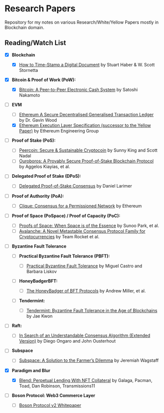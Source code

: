 # Research Papers

Repository for my notes on various Research/White/Yellow Papers mostly in Blockchain domain.

## Reading/Watch List

- [x] **Blockchain**

  - [x] [How to Time-Stamp a Digital Document](https://link.springer.com/article/10.1007/BF00196791) by Stuart Haber & W. Scott Stornetta

- [x] **Bitcoin & Proof of Work (PoW):**

  - [x] [Bitcoin: A Peer-to-Peer Electronic Cash System](https://bitcoin.org/bitcoin.pdf) by Satoshi Nakamoto

- [ ] **EVM**

  - [ ] [Ethereum A Secure Decentralised Generalised Transaction Ledger](https://ethereum.github.io/yellowpaper/paper.pdf) by Dr. Gavin Wood
  - [x] [Ethereum Execution Layer Specification (successor to the Yellow Paper)](https://www.youtube.com/watch?v=nc_WiewVfT4) by Ethereum Engineering Group

- [ ] **Proof of Stake (PoS):**

  - [ ] [Peercoin: Secure & Sustainable Cryptocoin](https://peercoin.net/assets/paper/peercoin-paper.pdf) by Sunny King and Scott Nadal
  - [ ] [Ouroboros: A Provably Secure Proof-of-Stake Blockchain Protocol](https://iohk.io/research/papers/#RNGORBAO17) by Aggelos Kiayias, et al.

- [ ] **Delegated Proof of Stake (DPoS):**

  - [ ] [Delegated Proof-of-Stake Consensus](https://github.com/bitshares/bitshares-core/wiki/Delegated-Proof-of-Stake-Consensus) by Daniel Larimer

- [ ] **Proof of Authority (PoA):**

  - [ ] [Clique: Consensus for a Permissioned Network](https://github.com/ethereum/EIPs/issues/225) by Ethereum

- [ ] **Proof of Space (PoSpace) / Proof of Capacity (PoC):**

  - [ ] [Proofs of Space: When Space is of the Essence](https://eprint.iacr.org/2013/796.pdf) by Sunoo Park, et al.
  - [ ] [Avalanche: A Novel Metastable Consensus Protocol Family for Cryptocurrencies](https://avalabs.org/docs/avalanche/platform/consensus/overview) by Team Rocket et al.

- [ ] **Byzantine Fault Tolerance**

  - [ ] **Practical Byzantine Fault Tolerance (PBFT):**

    - [ ] [Practical Byzantine Fault Tolerance](http://pmg.csail.mit.edu/papers/osdi99.pdf) by Miguel Castro and Barbara Liskov

  - [ ] **HoneyBadgerBFT:**

    - [ ] [The HoneyBadger of BFT Protocols](https://eprint.iacr.org/2016/199.pdf) by Andrew Miller, et al.

  - [ ] **Tendermint:**

    - [ ] [Tendermint: Byzantine Fault Tolerance in the Age of Blockchains](https://tendermint.com/docs/tendermint.pdf) by Jae Kwon

- [ ] **Raft:**

  - [ ] [In Search of an Understandable Consensus Algorithm (Extended Version)](https://raft.github.io/raft.pdf) by Diego Ongaro and John Ousterhout

- [ ] **Subspace**

  - [ ] [Subspace: A Solution to the Farmer’s Dilemma](https://assets.website-files.com/61526a2af87a54e565b0ae92/617759c00edd0e3bd279aa29_Subspace_%20A%20solution%20to%20the%20farmer%27s%20dilemma.pdf) by Jeremiah Wagstaff

- [x] **Paradigm and Blur**

  - [x] [Blend: Perpetual Lending With NFT Collateral](https://www.paradigm.xyz/2023/05/blend#continuous-loans) by Galaga, Pacman, Toad, Dan Robinson, Transmissions11

- [ ] **Boson Protocol: Web3 Commerce Layer**
  - [ ] [Boson Protocol v2 Whitepaper](https://bosonwp.wpengine.com/wp-content/uploads/2022/10/Boson-Protocol-v2-Whitepaper-v2.6.pdf)
